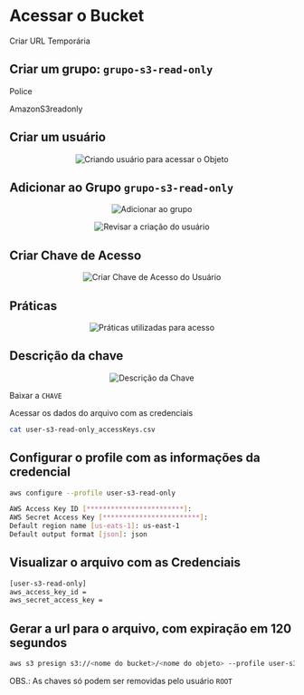 # Acessar o Bucket

Criar URL Temporária

## Criar um grupo: `grupo-s3-read-only`

Police

AmazonS3readonly

## Criar um usuário

<div align="center">

![Criando usuário para acessar o Objeto](./images/usuario-s3.png)

</div>

## Adicionar ao Grupo `grupo-s3-read-only`

<div align="center">

![Adicionar ao grupo](./images/grupo-bucket.png)

</div>


<div align="center">

![Revisar a criação do usuário](./images/revisar.png)

</div>

## Criar Chave de Acesso

<div align="center">

![Criar Chave de Acesso do Usuário](./images/chave.png)

</div>

## Práticas

<div align="center">

![Práticas utilizadas para acesso](./images/praticas.png)

</div>

## Descrição da chave

<div align="center">

![Descrição da Chave](./images/praticas.png)

</div>

Baixar a `CHAVE`

Acessar os dados do arquivo com as credenciais

```bash
cat user-s3-read-only_accessKeys.csv
```
## Configurar o profile com as informações da credencial

```bash
aws configure --profile user-s3-read-only

AWS Access Key ID [************************]: 
AWS Secret Access Key [************************]: 
Default region name [us-eats-1]: us-east-1
Default output format [json]: json
```

## Visualizar o arquivo com as Credenciais

```bash
[user-s3-read-only]
aws_access_key_id = 
aws_secret_access_key = 
```

## Gerar a url para o arquivo, com expiração em 120 segundos

```bash
aws s3 presign s3://<nome do bucket>/<nome do objeto> --profile user-s3-read-only --expires-in 120
```

OBS.: As chaves só podem ser removidas pelo usuário `ROOT`